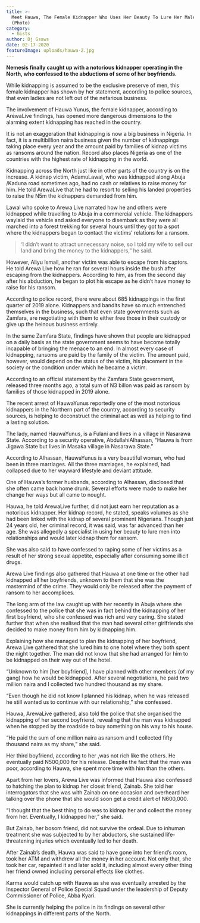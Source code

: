 ```yaml
---
title: >-
  Meet Hauwa, The Female Kidnapper Who Uses Her Beauty To Lure Her Male Victims
  (Photo)
category:
  - Gists
author: Dj Gsaws
date: 02-17-2020
featureImage: uploads/hauwa-2.jpg
---
```

**Nemesis finally caught up with a notorious kidnapper operating in the North, who confessed to the abductions of some of her boyfriends.**

While kidnapping is assumed to be the exclusive preserve of men, this female kidnapper has shown by her statement, according to police sources, that even ladies are not left out of the nefarious business.

The involvement of Hauwa Yunus, the female kidnapper, according to ArewaLive findings, has opened more dangerous dimensions to the alarming extent kidnapping has reached in the country.

It is not an exaggeration that kidnapping is now a big business in Nigeria. In fact, it is a multibillion naira business given the number of kidnappings taking place every year and the amount paid by families of kidnap victims as ransoms around the nation. Record also places Nigeria as one of the countries with the highest rate of kidnapping in the world.

Kidnapping across the North just like in other parts of the country is on the increase. A kidnap victim, AdamuLawal, who was kidnapped along Abuja /Kaduna road sometimes ago, had no cash or relatives to raise money for him. He told ArewaLive that he had to resort to selling his landed properties to raise the N5m the kidnappers demanded from him.

Lawal who spoke to Arewa Live narrated how he and others were kidnapped while travelling to Abuja in a commercial vehicle. The kidnappers waylaid the vehicle and asked everyone to disembark as they were all marched into a forest trekking for several hours until they got to a spot where the kidnappers began to contact the victims’ relations for a ransom.

> ‘I didn’t want to attract unnecessary noise, so I told my wife to sell our land and bring the money to the kidnappers,” he said.

However, Aliyu Ismail, another victim was able to escape from his captors. He told Arewa Live how he ran for several hours inside the bush after escaping from the kidnappers. According to him, as from the second day after his abduction, he began to plot his escape as he didn’t have money to raise for his ransom.

According to police record, there were about 685 kidnappings in the first quarter of 2019 alone. Kidnappers and bandits have so much entrenched themselves in the business, such that even state governments such as Zamfara, are negotiating with them to either free those in their custody or give up the heinous business entirely.

In the same Zamfara State, findings have shown that people are kidnapped on a daily basis as the state government seems to have become totally incapable of bringing the menace to an end. In almost every case of kidnapping, ransoms are paid by the family of the victim. The amount paid, however, would depend on the status of the victim, his placement in the society or the condition under which he became a victim.

According to an official statement by the Zamfara State government, released three months ago, a total sum of N3 billon was paid as ransom by families of those kidnapped in 2019 alone.

The recent arrest of HauwaYunus reportedly one of the most notorious kidnappers in the Northern part of the country, according to security sources, is helping to deconstruct the criminal act as well as helping to find a lasting solution.

The lady, named HauwaYunus, is a Fulani and lives in a village in Nasarawa State. According to a security operative, AbdullahiAlhassan, “Hauwa is from Jigawa State but lives in Masaka village in Nasarawa State.”

According to Alhassan, HauwaYunus is a very beautiful woman, who had been in three marriages. All the three marriages, he explained, had collapsed due to her wayward lifestyle and deviant attitude.

One of Hauwa’s former husbands, according to Alhassan, disclosed that she often came back home drunk. Several efforts were made to make her change her ways but all came to nought.

Hauwa, he told ArewaLive further, did not just earn her reputation as a notorious kidnapper. Her kidnap record, he stated, speaks volumes as she had been linked with the kidnap of several prominent Nigerians. Though just 24 years old, her criminal record, it was said, was far advanced than her age. She was allegedly a specialist in using her beauty to lure men into relationships and would later kidnap them for ransom.

She was also said to have confessed to raping some of her victims as a result of her strong sexual appetite, especially after consuming some illicit drugs.

Arewa Live findings also gathered that Hauwa at one time or the other had kidnapped all her boyfriends, unknown to them that she was the mastermind of the crime. They would only be released after the payment of ransom to her accomplices.

The long arm of the law caught up with her recently in Abuja where she confessed to the police that she was in fact behind the kidnapping of her first boyfriend, who she confessed was rich and very caring. She stated further that when she realised that the man had several other girlfriends she decided to make money from him by kidnapping him.

Explaining how she managed to plan the kidnapping of her boyfriend, Arewa Live gathered that she lured him to one hotel where they both spent the night together. The man did not know that she had arranged for him to be kidnapped on their way out of the hotel.

“Unknown to him \[her boyfriend], I have planned with other members (of my gang) how he would be kidnapped. After several negotiations, he paid two million naira and I collected two hundred thousand as my share.

“Even though he did not know I planned his kidnap, when he was released he still wanted us to continue with our relationship,” she confessed.

Hauwa, ArewaLive gathered, also told the police that she organised the kidnapping of her second boyfriend, revealing that the man was kidnapped when he stopped by the roadside to buy something on his way to his house.

“He paid the sum of one million naira as ransom and I collected fifty thousand naira as my share,” she said.

Her third boyfriend, according to her ,was not rich like the others. He eventually paid N500,000 for his release. Despite the fact that the man was poor, according to Hauwa, she spent more time with him than the others.

Apart from her lovers, Arewa Live was informed that Hauwa also confessed to hatching the plan to kidnap her closet friend, Zainab. She told her interrogators that she was with Zainab on one occasion and overheard her talking over the phone that she would soon get a credit alert of N600,000.

“I thought that the best thing to do was to kidnap her and collect the money from her. Eventually, I kidnapped her,” she said.

But Zainab, her bosom friend, did not survive the ordeal. Due to inhuman treatment she was subjected to by her abductors, she sustained life-threatening injuries which eventually led to her death.

After Zainab’s death, Hauwa was said to have gone into her friend’s room, took her ATM and withdrew all the money in her account. Not only that, she took her car, repainted it and later sold it, including almost every other thing her friend owned including personal effects like clothes.

Karma would catch up with Hauwa as she was eventually arrested by the Inspector General of Police Special Squad under the leadership of Deputy Commissioner of Police, Abba Kyari.

She is currently helping the police in its findings on several other kidnappings in different parts of the North.
